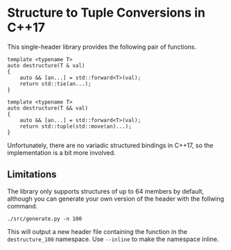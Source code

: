 # Structure to Tuple Conversions in C++17

This single-header library provides the following pair of functions.

    template <typename T>
    auto destructure(T & val)
    {
        auto && [an...] = std::forward<T>(val);
        return std::tie(an...);
    }

    template <typename T>
    auto destructure(T && val)
    {
        auto && [an...] = std::forward<T>(val);
        return std::tuple(std::move(an)...);
    }

Unfortunately, there are no variadic structured bindings in C++17,
so the implementation is a bit more involved.

## Limitations

The library only supports structures of up to 64 members by default,
although you can generate your own version of the header with
the follwing command.

    ./src/generate.py -n 100

This will output a new header file containing the function
in the `destructure_100` namespace. Use `--inline` to make the namespace
inline.